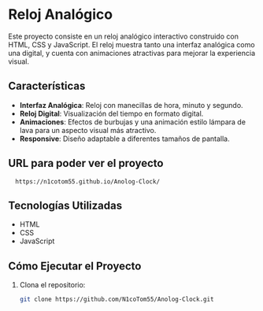 # Reloj Analógico

Este proyecto consiste en un reloj analógico interactivo construido con HTML, CSS y JavaScript. El reloj muestra tanto una interfaz analógica como una digital, y cuenta con animaciones atractivas para mejorar la experiencia visual.

## Características

- **Interfaz Analógica**: Reloj con manecillas de hora, minuto y segundo.
- **Reloj Digital**: Visualización del tiempo en formato digital.
- **Animaciones**: Efectos de burbujas y una animación estilo lámpara de lava para un aspecto visual más atractivo.
- **Responsive**: Diseño adaptable a diferentes tamaños de pantalla.

## URL para poder ver el proyecto

      https://n1cotom55.github.io/Anolog-Clock/

## Tecnologías Utilizadas

- HTML
- CSS
- JavaScript

## Cómo Ejecutar el Proyecto

1. Clona el repositorio:
   ```sh
   git clone https://github.com/N1coTom55/Anolog-Clock.git
